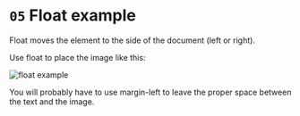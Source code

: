 # `05` Float example

Float moves the element to the side of the document (left or right).

Use float to place the image like this:

![float example](https://github.com/4GeeksAcademy/layouts-exercises/blob/master/.learn/assets/GWK2xA2.png?raw=true)

You will probably have to use margin-left to leave the proper space between the text and the image.